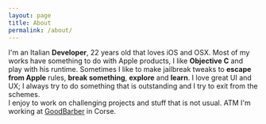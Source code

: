 ```yaml
---
layout: page
title: About
permalink: /about/
---
```


I'm an Italian **Developer**, 22 years old that loves iOS and OSX.
Most of my works have something to do with Apple products, I like **Objective C** and play with his runtime.  Sometimes I like to make jailbreak tweaks to **escape from Apple** rules, **break something**, **explore** and **learn**.
I love great UI and UX; I always try to do something that is outstanding and I try to exit from the schemes.  
I enjoy to work on challenging projects and stuff that is not usual.
ATM I'm working at [GoodBarber](http://goodbarber.com) in Corse.
